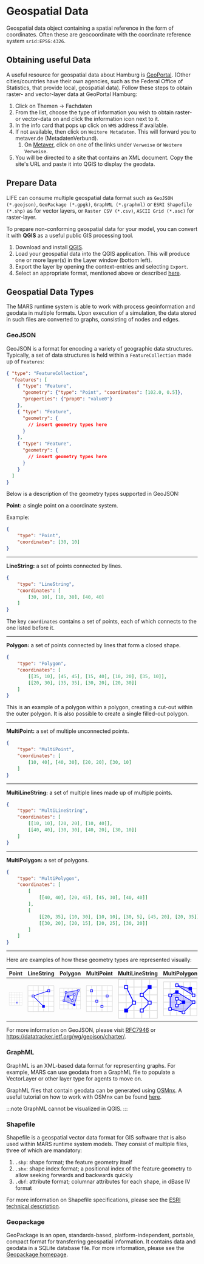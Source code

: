# Geospatial Data

Geospatial data object containing a spatial reference in the form of coordinates. Often these are geocoordinate with the coordinate reference system `srid:EPSG:4326`.


## Obtaining useful Data

A useful resource for geospatial data about Hamburg is [GeoPortal](https://geoportal-hamburg.de/geo-online/). (Other cities/countries have their own agencies, such as the Federal Office of Statistics, that provide local, geospatial data). Follow these steps to obtain raster- and vector-layer data at GeoPortal Hamburg:

1. Click on Themen → Fachdaten
2. From the list, choose the type of information you wish to obtain raster- or vector-data on and click the information icon next to it.
3. In the info card that pops up click on `WMS` address if available.
4. If not available, then click on `Weitere Metadaten`. This will forward you to metaver.de (MetadatenVerbund).
   1. On [Metaver](https://metaver.de), click on one of the links under ``Verweise`` or `Weitere Verweise`.
5. You will be directed to a site that contains an XML document. Copy the site's URL and paste it into QGIS to display the geodata.

## Prepare Data

LIFE can consume multiple geospatial data format such as `GeoJSON (*.geojson)`, `GeoPackage (*.gpgk)`, `GraphML (*.graphml)` or `ESRI Shapefile (*.shp)` as for vector layers, or `Raster CSV (*.csv)`, `ASCII Grid (*.asc)` for raster-layer. 

To prepare non-conforming geospatial data for your model, you can convert it with **QGIS** as a useful public GIS processing tool.

1. Download and install [QGIS](https://qgis.org/en/site/forusers/download.html).
2. Load your geospatial data into the QGIS application. This will produce one or more layer(s) in the Layer window (bottom left).
3. Export the layer by opening the context-entries and selecting `Export`.
4. Select an appropriate format, mentioned above or described [here](../configuration/layer_config.md).


## Geospatial Data Types

The MARS runtime system is able to work with process geoinformation and geodata in multiple formats. Upon execution of a simulation, the data stored in such files are converted to graphs, consisting of nodes and edges.

### GeoJSON

GeoJSON is a format for encoding a variety of geographic data structures. Typically, a set of data structures is held within a `FeatureCollection` made up of `Features`:

```json
{ "type": "FeatureCollection",
  "features": [
    { "type": "Feature",
      "geometry": {"type": "Point", "coordinates": [102.0, 0.5]},
      "properties": {"prop0": "value0"}
    },
    { "type": "Feature",
	  "geometry": {
        // insert geometry types here
      }
    },
    { "type": "Feature",
      "geometry": {
        // insert geometry types here
      }
    }
  ]
}
```

Below is a description of the geometry types supported in GeoJSON:

**Point:** a single point on a coordinate system.

Example:

```json
{ 
    "type": "Point",
    "coordinates": [30, 10]
}
```

___

**LineString:** a set of points connected by lines. 

```json
{ 
    "type": "LineString",
    "coordinates": [
        [30, 10], [10, 30], [40, 40]
    ]
}
```

The key `coordinates` contains a set of points, each of which connects to the one listed before it.

___

**Polygon:** a set of points connected by lines that form a closed shape.

```json
{ 
    "type": "Polygon",
    "coordinates": [
        [[35, 10], [45, 45], [15, 40], [10, 20], [35, 10]],
        [[20, 30], [35, 35], [30, 20], [20, 30]]
    ]
}
```

This is an example of a polygon within a polygon, creating a cut-out within the outer polygon. It is also possible to create a single filled-out polygon.

___

**MultiPoint:** a set of multiple unconnected points.

```json
{ 
    "type": "MultiPoint",
    "coordinates": [
        [10, 40], [40, 30], [20, 20], [30, 10]
    ]
}
```

___

**MultiLineString:** a set of multiple lines made up of multiple points.

```json
{ 
    "type": "MultiLineString",
    "coordinates": [
        [[10, 10], [20, 20], [10, 40]],
        [[40, 40], [30, 30], [40, 20], [30, 10]]
    ]
}
```

___

**MultiPolygon:** a set of polygons.

```json
{ 
    "type": "MultiPolygon",
    "coordinates": [
        [
            [[40, 40], [20, 45], [45, 30], [40, 40]]
        ],
        [
            [[20, 35], [10, 30], [10, 10], [30, 5], [45, 20], [20, 35]],
            [[30, 20], [20, 15], [20, 25], [30, 20]]
        ]
    ]
}
```

___

Here are examples of how these geometry types are represented visually:

|                            Point                             |                          LineString                          |                           Polygon                            |                          MultiPoint                          |                       MultiLineString                        |                         MultiPolygon                         |
| :----------------------------------------------------------: | :----------------------------------------------------------: | :----------------------------------------------------------: | :----------------------------------------------------------: | :----------------------------------------------------------: | :----------------------------------------------------------: |
| ![geojson_point.png](geojson_point.png) | ![geojson_linestring.png](geojson_linestring.png) | ![geojson_polygon2.png](geojson_polygon2.png) | ![geojson_multipoint.png](geojson_multipoint.png) | ![geojson_multilinestring.png](geojson_multilinestring.png) | ![geojson_multipolygon2.png](geojson_multipolygon2.png) |


For more information on GeoJSON, please visit [RFC7946](https://tools.ietf.org/html/rfc7946) or https://datatracker.ietf.org/wg/geojson/charter/.

### GraphML

GraphML is an XML-based data format for representing graphs. For example, MARS can use geodata from a GraphML file to populate a VectorLayer or other layer type for agents to move on.

GraphML files that contain geodata can be generated using [OSMnx](https://osmnx.readthedocs.io/en/stable/). A useful tutorial on how to work with OSMnx can be found [here](https://geoffboeing.com/2016/11/osmnx-python-street-networks/).

:::note
GraphML cannot be visualized in QGIS.
:::

### Shapefile

Shapefile is a geospatial vector data format for GIS software that is also used within MARS runtime system models. They consist of multiple files, three of which are mandatory:

1. `.shp`: shape format; the feature geometry itself
2. `.shx`: shape index format; a positional index of the feature geometry to allow seeking forwards and backwards quickly
3. `.dbf`: attribute format; columnar attributes for each shape, in dBase IV format

For more information on Shapefile specifications, please see the [ESRI technical description](https://www.esri.com/content/dam/esrisites/sitecore-archive/Files/Pdfs/library/whitepapers/pdfs/shapefile.pdf).

### Geopackage

GeoPackage is an open, standards-based, platform-independent, portable, compact format for transferring geospatial information. It contains data and geodata in a SQLite database file. For more information, please see the [Geopackage homepage](https://www.geopackage.org).

